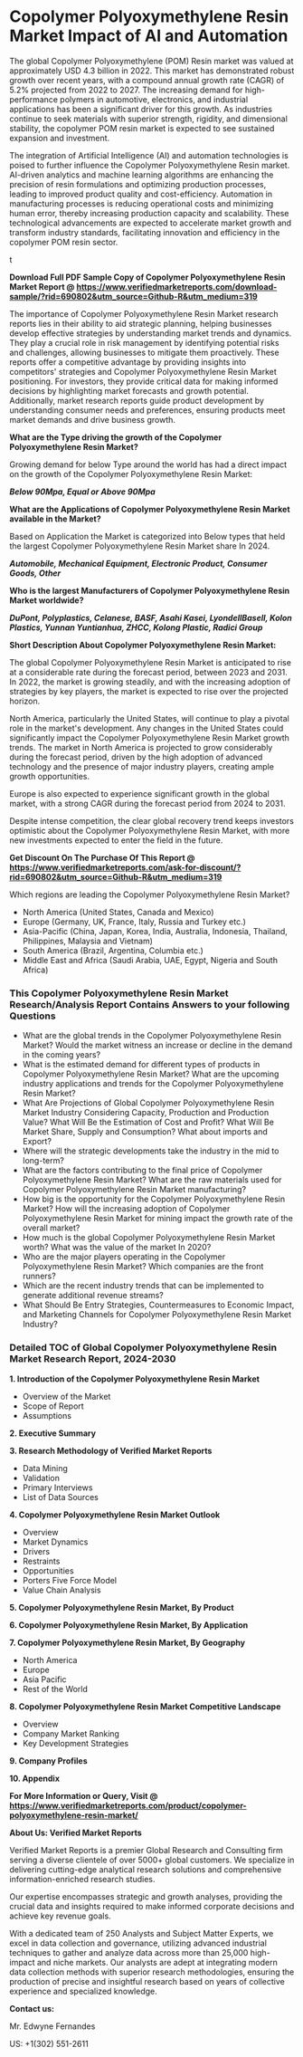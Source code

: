<meta name="title" content="Global Copolymer Polyoxymethylene Resin Market Impact of AI and Automation"><meta name="description" content="The global Copolymer Polyoxymethylene (POM) Resin market was valued at approximately USD 4.3 billion in 2022. This market has demonstrated robust growth over recent ye"><meta name="title" content="Copolymer Polyoxymethylene Resin Market Size, Share, Scope, Trends, Growth, Opportunities, Analysis, Forecast"><h1>Copolymer Polyoxymethylene Resin Market Impact of AI and Automation</h1><p>The global Copolymer Polyoxymethylene (POM) Resin market was valued at approximately USD 4.3 billion in 2022. This market has demonstrated robust growth over recent years, with a compound annual growth rate (CAGR) of 5.2% projected from 2022 to 2027. The increasing demand for high-performance polymers in automotive, electronics, and industrial applications has been a significant driver for this growth. As industries continue to seek materials with superior strength, rigidity, and dimensional stability, the copolymer POM resin market is expected to see sustained expansion and investment.</p><p>The integration of Artificial Intelligence (AI) and automation technologies is poised to further influence the Copolymer Polyoxymethylene Resin market. AI-driven analytics and machine learning algorithms are enhancing the precision of resin formulations and optimizing production processes, leading to improved product quality and cost-efficiency. Automation in manufacturing processes is reducing operational costs and minimizing human error, thereby increasing production capacity and scalability. These technological advancements are expected to accelerate market growth and transform industry standards, facilitating innovation and efficiency in the copolymer POM resin sector.</p>t</p><p id="" class=""><strong>Download Full PDF Sample Copy of Copolymer Polyoxymethylene Resin Market Report @ <a href="https://www.verifiedmarketreports.com/download-sample/?rid=690802&utm_source=Github-R&utm_medium=319" target="_blank">https://www.verifiedmarketreports.com/download-sample/?rid=690802&utm_source=Github-R&utm_medium=319</a></strong></p><p>The importance of&nbsp;Copolymer Polyoxymethylene Resin Market research reports lies in their ability to aid strategic planning, helping businesses develop effective strategies by understanding market trends and dynamics. They play a crucial role in risk management by identifying potential risks and challenges, allowing businesses to mitigate them proactively. These reports offer a competitive advantage by providing insights into competitors' strategies and Copolymer Polyoxymethylene Resin Market positioning. For investors, they provide critical data for making informed decisions by highlighting market forecasts and growth potential. Additionally, market research reports guide product development by understanding consumer needs and preferences, ensuring products meet market demands and drive business growth.</p><p><strong>What are the&nbsp;Type driving the growth of the Copolymer Polyoxymethylene Resin Market?</strong></p><p id="" class="">Growing demand for below Type around the world has had a direct impact on the growth of the Copolymer Polyoxymethylene Resin Market:</p><em><strong>Below 90Mpa, Equal or Above 90Mpa</strong></em></p><strong>What are the&nbsp;Applications&nbsp;of Copolymer Polyoxymethylene Resin Market available in the Market?</strong></p><p id="" class="">Based on Application the Market is categorized into Below types that held the largest Copolymer Polyoxymethylene Resin Market share In 2024.</p><em><strong>Automobile, Mechanical Equipment, Electronic Product, Consumer Goods, Other</strong></em></p><strong>Who is the largest Manufacturers of Copolymer Polyoxymethylene Resin Market worldwide?</strong></p><p><em><strong>DuPont, Polyplastics, Celanese, BASF, Asahi Kasei, LyondellBasell, Kolon Plastics, Yunnan Yuntianhua, ZHCC, Kolong Plastic, Radici Group</strong></em></p><p id="" class=""><strong>Short Description About Copolymer Polyoxymethylene Resin Market:</strong></p><p>The global Copolymer Polyoxymethylene Resin Market is anticipated to rise at a considerable rate during the forecast period, between 2023 and 2031. In 2022, the market is growing steadily, and with the increasing adoption of strategies by key players, the market is expected to rise over the projected horizon.</p><p>North America, particularly the United States, will continue to play a pivotal role in the market's development. Any changes in the United States could significantly impact the Copolymer Polyoxymethylene Resin Market growth trends. The market in North America is projected to grow considerably during the forecast period, driven by the high adoption of advanced technology and the presence of major industry players, creating ample growth opportunities.</p><p>Europe is also expected to experience significant growth in the global market, with a strong CAGR during the forecast period from 2024 to 2031.</p><p>Despite intense competition, the clear global recovery trend keeps investors optimistic about the Copolymer Polyoxymethylene Resin Market, with more new investments expected to enter the field in the future.</p><p id="" class=""><strong>Get Discount On The Purchase Of This Report @ <a href="https://www.verifiedmarketreports.com/ask-for-discount/?rid=690802&utm_source=Github-R&utm_medium=319" target="_blank">https://www.verifiedmarketreports.com/ask-for-discount/?rid=690802&utm_source=Github-R&utm_medium=319</a></strong></p>Which regions are leading the Copolymer Polyoxymethylene Resin Market?</p><ul><li>North America (United States, Canada and Mexico)</li><li>Europe (Germany, UK, France, Italy, Russia and Turkey etc.)</li><li>Asia-Pacific (China, Japan, Korea, India, Australia, Indonesia, Thailand, Philippines, Malaysia and Vietnam)</li><li>South America (Brazil, Argentina, Columbia etc.)</li><li>Middle East and Africa (Saudi Arabia, UAE, Egypt, Nigeria and South Africa)</li></ul><h3 id="" class="">This Copolymer Polyoxymethylene Resin Market Research/Analysis Report Contains Answers to your following Questions</h3><ul><li>What are the global trends in the Copolymer Polyoxymethylene Resin Market? Would the market witness an increase or decline in the demand in the coming years?</li><li>What is the estimated demand for different types of products in Copolymer Polyoxymethylene Resin Market? What are the upcoming industry applications and trends for the Copolymer Polyoxymethylene Resin Market?</li><li>What Are Projections of Global Copolymer Polyoxymethylene Resin Market Industry Considering Capacity, Production and Production Value? What Will Be the Estimation of Cost and Profit? What Will Be Market Share, Supply and Consumption? What about imports and Export?</li><li>Where will the strategic developments take the industry in the mid to long-term?</li><li>What are the factors contributing to the final price of Copolymer Polyoxymethylene Resin Market? What are the raw materials used for Copolymer Polyoxymethylene Resin Market manufacturing?</li><li>How big is the opportunity for the Copolymer Polyoxymethylene Resin Market? How will the increasing adoption of Copolymer Polyoxymethylene Resin Market for mining impact the growth rate of the overall market?</li><li>How much is the global Copolymer Polyoxymethylene Resin Market worth? What was the value of the market In 2020?</li><li>Who are the major players operating in the Copolymer Polyoxymethylene Resin Market? Which companies are the front runners?</li><li>Which are the recent industry trends that can be implemented to generate additional revenue streams?</li><li>What Should Be Entry Strategies, Countermeasures to Economic Impact, and Marketing Channels for Copolymer Polyoxymethylene Resin Market Industry?</li></ul><h3 id="" class="">Detailed TOC of Global Copolymer Polyoxymethylene Resin Market Research Report, 2024-2030</h3><p id="" class=""><strong>1. Introduction of the Copolymer Polyoxymethylene Resin Market</strong></p><ul><li>Overview of the Market</li><li>Scope of Report</li><li>Assumptions</li></ul><p id="" class=""><strong>2. Executive Summary</strong></p><p id="" class=""><strong>3. Research Methodology of Verified Market Reports</strong></p><ul><li>Data Mining</li><li>Validation</li><li>Primary Interviews</li><li>List of Data Sources</li></ul><p id="" class=""><strong>4. Copolymer Polyoxymethylene Resin Market Outlook</strong></p><ul><li>Overview</li><li>Market Dynamics</li><li>Drivers</li><li>Restraints</li><li>Opportunities</li><li>Porters Five Force Model</li><li>Value Chain Analysis</li></ul><p id="" class=""><strong>5. Copolymer Polyoxymethylene Resin Market, By Product</strong></p><p id="" class=""><strong>6. Copolymer Polyoxymethylene Resin Market, By Application</strong></p><p id="" class=""><strong>7. Copolymer Polyoxymethylene Resin Market, By Geography</strong></p><ul><li>North America</li><li>Europe</li><li>Asia Pacific</li><li>Rest of the World</li></ul><p id="" class=""><strong>8. Copolymer Polyoxymethylene Resin Market Competitive Landscape</strong></p><ul><li>Overview</li><li>Company Market Ranking</li><li>Key Development Strategies</li></ul><p id="" class=""><strong>9. Company Profiles</strong></p><p id="" class=""><strong>10. Appendix</strong></p><p id="" class=""><strong>For More Information or Query, Visit @ <a href="https://www.verifiedmarketreports.com/product/copolymer-polyoxymethylene-resin-market/" target="_blank">https://www.verifiedmarketreports.com/product/copolymer-polyoxymethylene-resin-market/</a></strong></p><p id="" class=""><strong>About Us: Verified Market Reports</strong></p><p id="" class="">Verified Market Reports is a premier Global Research and Consulting firm serving a diverse clientele of over 5000+ global customers. We specialize in delivering cutting-edge analytical research solutions and comprehensive information-enriched research studies.</p><p id="" class="">Our expertise encompasses strategic and growth analyses, providing the crucial data and insights required to make informed corporate decisions and achieve key revenue goals.</p><p id="" class="">With a dedicated team of 250 Analysts and Subject Matter Experts, we excel in data collection and governance, utilizing advanced industrial techniques to gather and analyze data across more than 25,000 high-impact and niche markets. Our analysts are adept at integrating modern data collection methods with superior research methodologies, ensuring the production of precise and insightful research based on years of collective experience and specialized knowledge.</p><p id="" class=""><strong>Contact us:</strong></p><p id="" class="">Mr. Edwyne Fernandes</p><p id="" class="">US: +1(302) 551-2611</p>